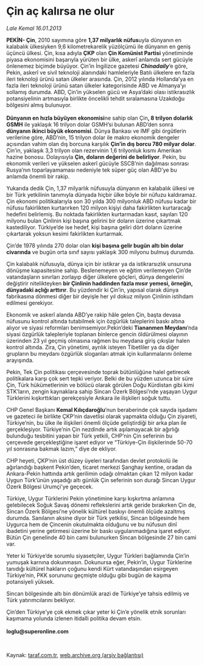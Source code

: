 # Çin aç kalırsa ne olur

*Lale Kemal 16.01.2013*

<div class="yazi"><p><b>PEKİN- Çin</b>, 2010 sayımına göre <b>1,37 milyarlık nüfus</b>uyla dünyanın en kalabalık ülkesiyken 9,6 kilometrekarelik yüzölçümü ile dünyanın en geniş üçüncü ülkesi. Çin, kısa adıyla <b>ÇKP</b> olan <b>Çin Komünist Partisi</b> yönetiminde piyasa ekonomisini başarıyla yürüten bir ülke, askerî anlamda sert gücüyle önlenemez biçimde büyüyor. Çin’in İngilizce gazetesi <b><i>Chinadaily</i></b>’e göre, Pekin, askerî ve sivil teknoloji alanındaki hamleleriyle Batılı ülkelere en fazla ileri teknoloji ürünü satan ülkeler arasında. Çin, 2012 yılında Hollanda’ya en fazla ileri teknoloji ürünü satan ülkeler kategorisinde ABD ve Almanya’yı sollamış durumda. ABD, Çin’in yükselen gücü ve Asya’daki olası istikrasızlık potansiyelinin artmasıyla birlikte öncelikli tehdit sıralamasına Uzakdoğu bölgesini almış bulunuyor.<br/><br/><b>Dünyanın en hızla büyüyen ekonomisi</b>ne sahip olan Çin<b>, 8 trilyon dolarlık GSMH</b> ile yaklaşık 16 trilyon dolar GSMH’si bulunan ABD’den sonra <b>dünyanın ikinci büyük ekonomisi</b>. Dünya Bankası ve IMF gibi örgütlerin verilerine göre, ABD’nin, 15 trilyon dolar ile makro ekonomik dengeler açısından vahim olan dış borcuna karşılık <b>Çin’in dış borcu 780 milyar dolar</b>. Çin’in, yaklaşık 3,3 trilyon olan rezervinin 1,6 trilyonluk kısmı Amerikan hazine bonosu. Dolayısıyla <b>Çin, doların değerini de belirliyor</b>. Pekin, bu ekonomik verileri ve yükselen askerî gücüyle SSCB’nin dağılması sonrası Rusya’nın toparlayamaması nedeniyle tek süper güç olan ABD’ye bu anlamda önemli bir rakip.</p>
<p>Yukarıda dedik Çin, 1,37 milyarlık nüfusuyla dünyanın en kalabalık ülkesi ve bir Türk yetkilinin tanımıyla dünyada hiçbir ülke böyle bir nüfuzu kaldıramaz. Çin ekonomi politikalarıyla son 30 yılda 300 milyonluk ABD nüfusu kadar bir nüfusu fakirlikten kurtarırken 120 milyon kişiyi daha fakirlikten kurtaracağı hedefini belirlemiş. Bu noktada fakirlikten kurtarmadan kasıt, sayıları 120 milyonu bulan Çinlinin kişi başına gelirini bir doların üzerine çıkartmak kastediliyor. Türkiye’de ise hedef, kişi başına geliri dört doların üzerine çıkartarak yoksun kesimi fakirlikten kurtarmak.</p>
<p>Çin’de 1978 yılında 270 dolar olan <b>kişi başına gelir bugün altı bin dolar civarında</b> ve bugün orta sınıf sayısı yaklaşık 300 milyonu bulmuş durumda.</p>
<p>Çin kalabalık nüfusuyla, dünya için bir istikrar ya da istikrarsızlık unsuruna dönüşme kapasitesine sahip. Beslenemeyen ve eğitim verilemeyen Çin’de vatandaşların sınırları zorlayıp diğer ülkelere göçleri, dünya dengelerini değiştirir nitelikteyken <b>bir Çinlinin haddinden fazla mısır yemesi, örneğin, dünyadaki açlığı arttırır</b>. Bu yüzdendir ki Çin’in, yapısal olarak dünya fabrikasına dönmesi diğer bir deyişle her yıl dokuz milyon Çinlinin istihdam edilmesi gerekiyor. </p>
<p>Ekonomik ve askerî alanda ABD’ye rakip hâle gelen Çin, başta devasa nüfusunu kontrol altında tutabilmek için özgürlük taleplerini baskı altına alıyor ve siyasi reformları benimsemiyor.Pekin’deki <b>Tiananmen Meydanı</b>’nda siyasi özgürlük talepleriyle toplanan binlerce gencin öldürülmesi olayının üzerinden 23 yıl geçmiş olmasına rağmen bu meydana giriş çıkışlar halen kontrol altında. Zira, Çin yönetimi, ayrılık isteyen Tibetliler ya da diğer grupların bu meydanı özgürlük sloganları atmak için kullanmalarını önleme arayışında. </p>
<p>Pekin, Tek Çin politikası çerçevesinde toprak bütünlüğüne halel getirecek politikalara karşı çok sert tepki veriyor. Belki de bu yüzden uzunca bir süre Çin, Türk hükümetlerinin ve bölücü olarak görülen Doğu Kürdistan gibi kimi STK’ların, zengin kaynaklara sahip Sincan Özerk Bölgesi’nde yaşayan Uygur Türklerini kışkırttıkları gerekçesiyle Ankara ile ilişkileri soğuk tuttu. </p>
<p>CHP Genel Başkanı <b>Kemal Kılıçdaroğlu</b>’nun beraberinde çok sayıda işadamı ve gazeteci ile birlikte ÇKP’nin davetlisi olarak yapmakta olduğu Çin ziyareti, Türkiye’nin, bu ülke ile ilişkileri önemli ölçüde geliştirdiği bir arka plan ile gerçekleşiyor. Türkiye’nin Çin nezdinde artık aşılamayacak bir ağırlığı bulunduğu tesbitini yapan bir Türk yetkili, CHP’nin Çin seferinin bu çerçevede gerçekleştiğine işaret ediyor ve “Türkiye-Çin ilişkilerinde 50-70 yıl sonrasına bakmak lazım,” diye de ekliyor.</p>
<p>CHP heyeti, ÇKP’nin üst düzey üyeleri tarafından devlet protokolü ile ağırlandığı başkent Pekin’den, ticaret merkezi Şanghay kentine, oradan da Ankara-Pekin hattında artık gerilimin odağı olmaktan çıkan 12 milyon kadar Uygun Türk’ünün yaşadığı altı günlük Çin seferinin son durağı Sincan Uygur Özerk Bölgesi Urumçi’ye geçecek. </p>
<p>Türkiye, Uygur Türklerini Pekin yönetimine karşı kışkırtma anlamına gelebilecek Soğuk Savaş dönemi reflekslerini artık geride bırakırken Çin de, Sincan Özerk Bölgesi’ne yönelik kültürel baskıyı önemli ölçüde azaltmış durumda. Sanılanın aksine diyor bir Türk yetkilisi, Sincan bölgesinde hem Uygurca hem de Çincenin okutulmakta olduğunu ve bu nüfusun dinî ibadetini yerine getirmesi üzerine bir baskı uygulanmadığına işaret ediyor. Bütün Çin genelinde 40 bin cami bulunurken Sincan bölgesinde 27 bin cami var.</p>
<p>Yeter ki Türkiye’de sorumlu siyasetçiler, Uygur Türkleri bağlamında Çin’in yumuşak karnına dokunmasın. Dokunursa eğer, Pekin’in, Uygur Türklerine tanıdığı kültürel hakların çoğunu kendi Kürt vatandaşından esirgeyen Türkiye’nin, PKK sorununu geçmişte olduğu gibi bugün de kaşıma potansiyeli yüksek. </p>
<p>Sincan bölgesinde altı bin dönümlük arazi de Türkiye’ye tahsis edilmiş ve Türk yatırımcılarını bekliyor.</p>
<p>Çin’den Türkiye’ye çok ekmek çıkar yeter ki Çin’e yönelik etnik sorunları kaşımama yolunda izlenen itidalli politika devam etsin.<b> <br/><br/></b><b>loglu@superonline.com</b></p>
<p> </p>
</div>

Kaynak: [taraf.com.tr](http://www.taraf.com.tr/lale-kemal/makale-cin-ac-kalirsa-ne-olur.htm), [web.archive.org (arşiv bağlantısı)](http://web.archive.org/web/20130806033609/http://www.taraf.com.tr/lale-kemal/makale-cin-ac-kalirsa-ne-olur.htm)
